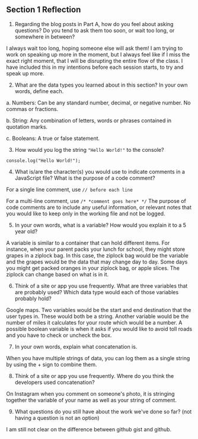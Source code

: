 ## Section 1 Reflection

1. Regarding the blog posts in Part A, how do you feel about asking questions? Do you tend to ask them too soon, or wait too long, or somewhere in between?

I always wait too long, hoping someone else will ask them! I am trying to work on speaking up more in the moment, but I always feel like if I miss the exact right moment, that I will be disrupting the entire flow of the class. I have included this in my intentions before each session starts, to try and speak up more.

2. What are the data types you learned about in this section? In your own words, define each.

 a. Numbers: Can be any standard number, decimal, or negative number. No commas or fractions.

 b. String: Any combination of letters, words or phrases contained in quotation marks.

 c. Booleans: A true or false statement.

3. How would you log the string `"Hello World!"` to the console?

`console.log("Hello World!");`

4. What is/are the character(s) you would use to indicate comments in a JavaScript file? What is the purpose of a code comment?

For a single line comment, use `// before each line`

For a multi-line comment, use `/* *comment goes here* */`
The purpose of code comments are to include any useful information, or relevant notes that you would like to keep only in the working file and not be logged.

5. In your own words, what is a variable? How would you explain it to a 5 year old?

A variable is similar to a container that can hold different items. For instance, when your parent packs your lunch for school, they might store grapes in a ziplock bag. In this case, the ziplock bag would be the variable and the grapes would be the data that may change day to day. Some days you might get packed oranges in your ziplock bag, or apple slices. The ziplock can change based on what is in it.

6. Think of a site or app you use frequently. What are three variables that are probably used? Which data type would each of those variables probably hold?

Google maps. Two variables would be the start and end destination that the user types in. These would both be a string. Another variable would be the number of miles it calculates for your route which would be a number. A possible boolean variable is when it asks if you would like to avoid toll roads and you have to check or uncheck the box.

7. In your own words, explain what concatenation is.

When you have multiple strings of data, you can log them as a single string by using the + sign to combine them.

8. Think of a site or app you use frequently. Where do you think the developers used concatenation?

On Instagram when you comment on someone's photo, it is stringing together the variable of your name as well as your string of comment.

9. What questions do you still have about the work we've done so far? (not having a question is not an option)

I am still not clear on the difference between github gist and github. 
